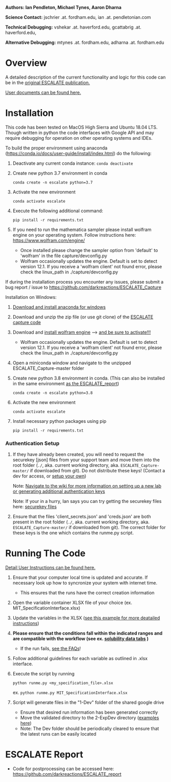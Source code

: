 **Authors: Ian Pendleton, Michael Tynes, Aaron Dharna**

**Science Contact:** jschrier .at. fordham.edu, ian .at. pendletonian.com

**Technical Debugging:** vshekar .at. haverford.edu, gcattabrig .at. haverford.edu,

**Alternative Debugging:** mtynes .at. fordham.edu, adharna .at. fordham.edu

Overview
=================
A detailed description of the current functionality and logic for this code can be in the [original ESCALATE publication.](https://drive.google.com/open?id=11UfmPuS3e2Y83FtaCJ5VeNanDyprKRR7)

[User documents can be found here.](https://docs.google.com/document/d/1RQJvAlDVIfu19Tea23dLUSymLabGfwJtDnZwANtU05s/edit#)

Installation
=============

This code has been tested on MacOS High Sierra and Ubuntu 18.04 LTS.  Though written in python the code interfaces with
Google API and may require debugging for operation on other operating systems and IDEs.

To build the proper environment using anaconda (https://conda.io/docs/user-guide/install/index.html) do the following:

1. Deactivate any current conda instance: `conda deactivate`

2. Create new python 3.7 environment in conda

      `conda create -n escalate python=3.7`

3. Activate the new environment
      
      `conda activate escalate`

4. Execute the following additional command: 

      `pip install -r requirements.txt`

5. If you need to run the mathematica sampler please install wolfram engine on your operating system.  Follow instructions here: https://www.wolfram.com/engine/

   * Once installed please change the sampler option from 'default' to 'wolfram' in the file capture/devconfig.py
   * Wolfram occasionally updates the engine.  Default is set to detect version 12.1.  If you receive a 'wolfram client' not found error, please check the linux_path in ./capture/devconfig.py 

If during the installation process you encounter any issues, please submit a bug report / issue to https://github.com/darkreactions/ESCALATE_Capture

Installation on Windows:

1. [Download and install anaconda for windows](https://docs.anaconda.com/anaconda/install/windows/)

2. Download and unzip the zip file (or use git clone) of the [ESCALATE capture code](https://github.com/darkreactions/ESCALATE_Capture)

3. Download and [install wolfram engine](https://www.wolfram.com/engine/) --> [and be sure to activate!!!](https://support.wolfram.com/46069)

   * Wolfram occasionally updates the engine.  Default is set to detect version 12.1.  If you receive a 'wolfram client' not found error, please check the linux_path in ./capture/devconfig.py 

4. Open a miniconda window and navigate to the unzipped ESCALATE_Capture-master folder

5. Create new python 3.8 environment in conda.  (This can also be installed in the same environment [as the ESCALATE_report](https://github.com/darkreactions/ESCALATE_report)) 
  
    `conda create -n escalate python=3.8`

6. Activate the new environment 

    `conda activate escalate`

7. Install necessary python packages using pip

     `pip install -r requirements.txt`

### Authentication Setup

1. If they have already been created, you will need to request the securekey [json] files from your support team and move them into the root folder (`./`, aka. current working directory, aka. `ESCALATE_Capture-master/` if downloaded from git). Do not distribute these keys! (Contact a dev for access, or [setup your own](https://github.com/darkreactions/ESCALATE_Capture/wiki/ONBOARDING-LABS))

   Note: [Navigate to the wiki for more information on setting up a new lab or generating additional authentication keys](https://github.com/darkreactions/ESCALATE_Capture/wiki/ONBOARDING-LABS)
   
   Note: If your in a hurry, Ian says you can try getting the securekey files here: [securekey files](https://www.youtube.com/watch?v=oHg5SJYRHA0)

2. Ensure that the files 'client_secrets.json' and 'creds.json' are both present in the root folder (`./`, aka. current working directory, aka. `ESCALATE_Capture-master/` if downloaded from git).  The correct folder for these keys is the one which contains the runme.py script.

Running The Code
================

[Detail User Instructions can be found here.](https://docs.google.com/document/d/1RQJvAlDVIfu19Tea23dLUSymLabGfwJtDnZwANtU05s/edit#)

1. Ensure that your computer local time is updated and accurate. If necessary look up how to syncronize your system with internet time.

    * This ensures that the runs have the correct creation information

2. Open the variable container XLSX file of your choice (ex. MIT_SpecificationInterface.xlsx)

3. Update the variables in the XLSX ([see this example for more deatailed instructions](https://drive.google.com/file/d/1OorISnTc4cHbzKQWDPsKaXGcw20fOcIA/view?usp=sharing))

4. **Please ensure that the conditions fall within the indicated ranges and are compatible with the workflow (see ex. [solubility data tabs](https://docs.google.com/spreadsheets/d/1JgRKUH_ie87KAXsC-fRYEw_5SepjOgVt7njjQBETxEg/edit?usp=sharing) )** 

    * If the run fails, [see the FAQs](https://docs.google.com/document/d/1RQJvAlDVIfu19Tea23dLUSymLabGfwJtDnZwANtU05s/edit#bookmark=id.8sg0qwagd7yw)!
    
5. Follow additional guidelines for each variable as outlined in .xlsx interface.

6. Execute the script by running 

   `python runme.py <my_specification_file>.xlsx`

   ex. `python runme.py MIT_SpecificationInterface.xlsx`

7. Script will generate files in the "1-Dev" folder of the shared google drive
    * Ensure that desired run information has been generated correctly
    * Move the validated directory to the 2-ExpDev directory ([examples here](https://drive.google.com/drive/u/1/folders/1S6DLLphYBsB-s-HkFddYj1rtZZiyaE0o))
    * Note: The Dev folder should be periodically cleared to ensure that the latest runs can be easily located

ESCALATE Report
=================
* Code for postprocessing can be accessed here: https://github.com/darkreactions/ESCALATE_report
